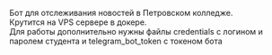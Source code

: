 Бот для отслеживания новостей в Петровском колледже.<br>
Крутится на VPS сервере в докере.<br>
Для работы дополнительно нужны файлы credentials с логином и паролем студента и telegram_bot_token с токеном бота